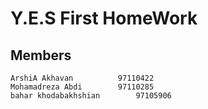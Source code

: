 # Y.E.S First HomeWork

## Members
	ArshiA Akhavan			97110422
	Mohamadreza Abdi		97110285
	bahar khodabakhshian		97105906
